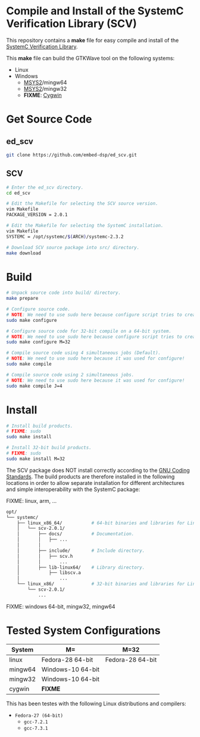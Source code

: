 
# Compile and Install of the SystemC Verification Library (SCV)

This repository contains a **make** file for easy compile and install of the [SystemC Verification Library](http://www.accellera.org/downloads/standards/systemc).

This **make** file can build the GTKWave tool on the following systems:
* Linux
* Windows
    * [MSYS2](https://www.msys2.org)/mingw64
    * [MSYS2](https://www.msys2.org)/mingw32
    * **FIXME**: [Cygwin](https://www.cygwin.com)

# Get Source Code

## ed_scv

```bash
git clone https://github.com/embed-dsp/ed_scv.git
```

## SCV

```bash
# Enter the ed_scv directory.
cd ed_scv

# Edit the Makefile for selecting the SCV source version.
vim Makefile
PACKAGE_VERSION = 2.0.1

# Edit the Makefile for selecting the SystemC installation.
vim Makefile
SYSTEMC = /opt/systemc/$(ARCH)/systemc-2.3.2
```

```bash
# Download SCV source package into src/ directory.
make download
```


# Build

```bash
# Unpack source code into build/ directory.
make prepare
```

```bash
# Configure source code.
# NOTE: We need to use sudo here because configure script tries to create the $(PREFIX) directory!
sudo make configure

# Configure source code for 32-bit compile on a 64-bit system.
# NOTE: We need to use sudo here because configure script tries to create the $(PREFIX) directory!
sudo make configure M=32
```

```bash
# Compile source code using 4 simultaneous jobs (Default).
# NOTE: We need to use sudo here because it was used for configure!
sudo make compile

# Compile source code using 2 simultaneous jobs.
# NOTE: We need to use sudo here because it was used for configure!
sudo make compile J=4
```


# Install

```bash
# Install build products.
# FIXME: sudo
sudo make install

# Install 32-bit build products.
# FIXME: sudo
sudo make install M=32
```

The SCV package does NOT install correctly according to the
[GNU Coding Standards](https://www.gnu.org/prep/standards/standards.html).
The build products are therefore installed in the following locations in order 
to allow separate installation for different architectures and simple 
interoperability with the SystemC package:

FIXME: linux, arm, ...
```bash
opt/
└── systemc/
    ├── linux_x86_64/           # 64-bit binaries and libraries for Linux
    │   └── scv-2.0.1/
    │       ├── docs/           # Documentation.
    │       │   ├── ...
    │       │
    │       ├── include/        # Include directory.
    │       │   ├── scv.h
    │       │       ...
    │       ├── lib-linux64/    # Library directory.
    │           ├── libscv.a
    │               ...
    └── linux_x86/              # 32-bit binaries and libraries for Linux
        └── scv-2.0.1/
            ...
```

FIXME: windows 64-bit, mingw32, mingw64


# Tested System Configurations

System  | M=                | M=32  
--------|-------------------|-------------------
linux   | Fedora-28 64-bit  | Fedora-28 64-bit
mingw64 | Windows-10 64-bit |
mingw32 | Windows-10 64-bit |
cygwin  | **FIXME**         |

This has been testes with the following Linux distributions and compilers:
* `Fedora-27 (64-bit)`
    * `gcc-7.2.1`
    * `gcc-7.3.1`
